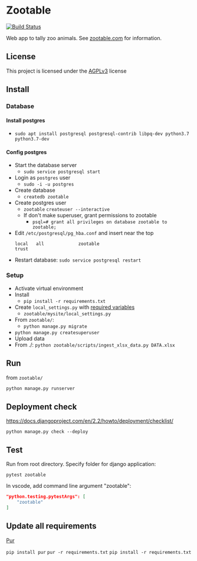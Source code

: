 # Zootable

[![Build Status](https://travis-ci.org/falkben/zootable.svg?branch=master)](https://travis-ci.org/falkben/zootable)

Web app to tally zoo animals. See [zootable.com](https://zootable.com) for information.

## License

This project is licensed under the [AGPLv3](http://www.gnu.org/licenses/agpl-3.0.html) license

## Install

### Database

#### Install postgres

- `sudo apt install postgresql postgresql-contrib libpq-dev python3.7 python3.7-dev`

#### Config postgres

- Start the database server
  - `sudo service postgresql start`
- Login as `postgres` user
  - `sudo -i -u postgres`
- Create database
  - `createdb zootable`
- Create postgres user
  - `zootable` `createuser --interactive`
  - If don't make superuser, grant permissions to zootable
    - `psql=# grant all privileges on database zootable to zootable;`
- Edit `/etc/postgresql/pg_hba.conf` and insert near the top
  ```
  local   all             zootable                                trust
  ```
- Restart database: `sudo service postgresql restart`

### Setup

- Activate virtual environment
- Install
  - `pip install -r requirements.txt`
- Create `local_settings.py` with [required variables](zootable/mysite/settings.py)
  - `zootable/mysite/local_settings.py`
- From `zootable/`:
  - `python manage.py migrate`
- `python manage.py createsuperuser`
- Upload data
- From ./: `python zootable/scripts/ingest_xlsx_data.py DATA.xlsx`

## Run

from `zootable/`

```python
python manage.py runserver
```

## Deployment check

https://docs.djangoproject.com/en/2.2/howto/deployment/checklist/

`python manage.py check --deploy`

## Test

Run from root directory.  Specify folder for django application:

`pytest zootable`

In vscode, add command line argument "zootable":

```json
"python.testing.pytestArgs": [
    "zootable"
]
```

## Update all requirements

[Pur](https://pypi.org/project/pur/)

`pip install pur`
`pur -r requirements.txt`
`pip install -r requirements.txt`
